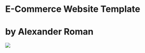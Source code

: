 # E-Commerce Website Template 
# by Alexander Roman

<img src= "https://i.imgur.com/ZSNKu9z.png" > 
